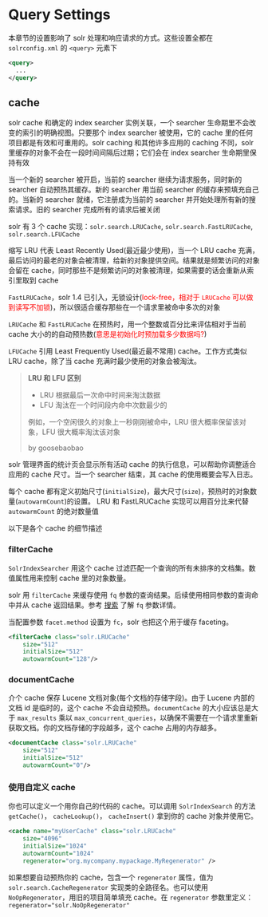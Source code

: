 # Query Settings

本章节的设置影响了 solr 处理和响应请求的方式。这些设置全都在 `solrconfig.xml` 的 `<query>` 元素下

```xml
<query>
  ...
</query>
```

## cache

solr cache 和确定的 index searcher 实例关联，一个 searcher 生命期里不会改变的索引的明确视图。只要那个 index searcher 被使用，它的 cache 里的任何项目都是有效和可重用的。solr caching 和其他许多应用的 caching 不同，solr 里缓存的对象不会在一段时间间隔后过期；它们会在 index searcher 生命期里保持有效

当一个新的 searcher 被开启，当前的 searcher 继续为请求服务，同时新的 searcher 自动预热其缓存。新的 searcher 用当前 searcher 的缓存来预填充自己的。当新的 searcher 就绪，它注册成为当前的 searcher 并开始处理所有新的搜索请求。旧的 searcher 完成所有的请求后被关闭

solr 有 3 个 cache 实现：`solr.search.LRUCache`, `solr.search.FastLRUCache`, `solr.search.LFUCache`

缩写 LRU 代表 Least Recently Used(最近最少使用)，当一个 LRU cache 充满，最后访问的最老的对象会被清理，给新的对象提供空间。结果就是频繁访问的对象会留在 cache，同时那些不是频繁访问的对象被清理，如果需要的话会重新从索引里取到 cache

`FastLRUCache`，solr 1.4 已引入，无锁设计(<font color='red'>lock-free，相对于 `LRUCache` 可以做到读写不加锁</font>)，所以很适合缓存那些在一个请求里被命中多次的对象

`LRUCache` 和 `FastLRUCache` 在预热时，用一个整数或百分比来评估相对于当前 cache 大小的的自动预热数(<font color='red'>意思是初始化时预加载多少数据吗?</font>)

`LFUCache` 引用 Least Frequently Used(最近最不常用) cache。工作方式类似 LRU cache，除了当 cache 充满时最少使用的对象会被淘汰。

> **LRU 和 LFU 区别**
>
> * LRU 根据最后一次命中时间来淘汰数据
> * LFU 淘汰在一个时间段内命中次数最少的
> 
> 例如，一个空闲很久的对象上一秒刚刚被命中，LRU 很大概率保留该对象，LFU 很大概率淘汰该对象
> 
> by goosebaobao

solr 管理界面的统计页会显示所有活动 cache 的执行信息，可以帮助你调整适合应用的 cache 尺寸。当一个 searcher 结束，其 cache 的使用概要会写入日志。

每个 cache 都有定义初始尺寸(`initialSize`)，最大尺寸(`size`)，预热时的对象数量(`autowarmCount`)的设置。 LRU 和 FastLRUCache 实现可以用百分比来代替 `autowarmCount` 的绝对数量值

以下是各个 cache 的细节描述

### filterCache

`SolrIndexSearcher` 用这个 cache 过滤匹配一个查询的所有未排序的文档集。数值属性用来控制 cache 里的对象数量。

solr 用 `filterCache` 来缓存使用 `fq` 参数的查询结果。后续使用相同参数的查询命中并从 cache 返回结果。参考 [搜索](pu_tong_cha_xun_can_shu.md) 了解 `fq` 参数详情。

当配置参数 `facet.method` 设置为 `fc`，solr 也把这个用于缓存 faceting。

```xml
<filterCache class="solr.LRUCache" 
    size="512" 
    initialSize="512" 
    autowarmCount="128"/>
```

### documentCache

介个 cache 保存 Lucene 文档对象(每个文档的存储字段)。由于 Lucene 内部的文档 id 是临时的，这个 cache 不会自动预热。`documentCache` 的大小应该总是大于 `max_results` 乘以 `max_concurrent_queries`，以确保不需要在一个请求里重新获取文档。你的文档存储的字段越多，这个 cache 占用的内存越多。

```xml
<documentCache class="solr.LRUCache" 
    size="512" 
    initialSize="512" 
    autowarmCount="0"/>
```

### 使用自定义 cache

你也可以定义一个用你自己的代码的 cache。可以调用 `SolrIndexSearch` 的方法 `getCache()`， `cacheLookup()`， `cacheInsert()` 拿到你的 cache 对象并使用它。

```xml
<cache name="myUserCache" class="solr.LRUCache"
    size="4096"
    initialSize="1024"
    autowarmCount="1024"
    regenerator="org.mycompany.mypackage.MyRegenerator" />
```

如果想要自动预热你的 cache，包含一个 `regenerator` 属性，值为 `solr.search.CacheRegenerator` 实现类的全路径名。也可以使用 `NoOpRegenerator`，用旧的项目简单填充 cache。在 `regenerator` 参数里定义： `regenerator="solr.NoOpRegenerator"`
